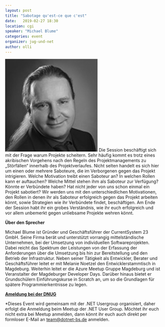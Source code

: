 ```yaml
---
layout: post
title: "Sabotage qu'est-ce que c'est"
date:   2019-02-27 18:30
location: cgi
speaker: "Michael Blume" 
categories: event
organizer: jug-und-net
author: olli
---
```

<img src="/assets/articles/2019/Michael_Blume.jpg" class="speaker" />
Die Session beschäftigt sich mit der Frage warum Projekte scheitern. Sehr häufig kommt es trotz eines akribischen Vorgehens nach den Regeln des Projektmanagements zu „Störfällen“ innerhalb des Projektverlaufes. Nicht selten handelt es sich hier um einen oder mehrere Saboteure, die im Verborgenen gegen das Projekt intrigieren.
Welche Motivation treibt einen Saboteur an? In welchen Rollen kann er auftauchen? Welche Mittel stehen ihm als Saboteur zur Verfügung? Könnte er Verbündete haben? Hat nicht jeder von uns schon einmal ein Projekt sabotiert?
Wir werden uns mit den unterschiedlichen Motivationen, den Rollen in denen ihr als Saboteur erfolgreich gegen das Projekt arbeiten könnt, sowie Strategien wie ihr Verbündete findet, beschäftigen. Am Ende der Session habt ihr ein grobes Verständnis, wie ihr euch erfolgreich und vor allem unbemerkt gegen unliebsame Projekte wehren könnt.

**Über den Sprecher**

Michael Blume ist Gründer und Geschäftsführer der CurrentSystem 23 GmbH. Seine Firma berät und unterstützt vorrangig mittelständische Unternehmen, bei der Umsetzung von individuellen Softwareprojekten. Dabei reicht das Spektrum der Leistungen von der Erfassung der Anforderungen über die Umsetzung bis hin zur Bereitstellung und den Betrieb der Infrastruktur.
Neben seiner Tätigkeit als Entwickler, Berater und Geschäftsführer leitet er mit Melanie Noetzel den Entwicklerstammtisch in Magdeburg. Weiterhin leitet er die Azure Meetup Gruppe Magdeburg und ist Veranstalter der Magdeburger Developer Days. Darüber hinaus bietet er Grundschülern Einführungskurse in Scratch an, um so die Grundlagen für spätere Programmierkentnisse zu legen.

**[Ameldung bei der DNUG](https://dotnet-bs.de/?event=sabotage-quest-ce-que-cest&event_date=2019-02-27)**

*Dieses Event wird gemeinsam mit der .NET Usergroup organisiert, daher erfolgt die Anmeldung beim Meetup der .NET User Group.
Möchtet ihr euch nicht extra bei Meetup anmelden, dann könnt ihr euch auch direkt per formloser E-Mail an <a href="mailto:team@dotnet-bs.de">team@dotnet-bs.de</a> anmelden.
